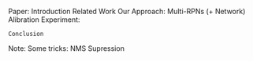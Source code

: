 Paper:
	Introduction
	Related Work
	Our Approach:
		Multi-RPNs (+ Network)
	Alibration Experiment:
		
	Conclusion


Note:
	Some tricks: 
		NMS Supression